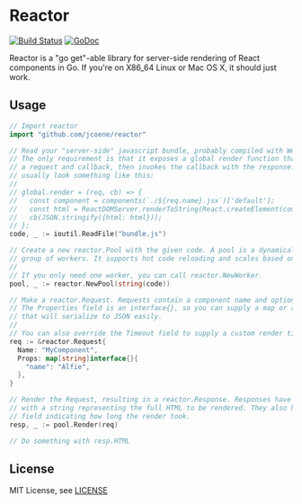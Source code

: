 # Reactor

[![Build Status](https://secure.travis-ci.org/jcoene/reactor.png?branch=master)](http://travis-ci.org/jcoene/reactor) [![GoDoc](https://godoc.org/github.com/jcoene/reactor?status.svg)](http://godoc.org/github.com/jcoene/reactor)

Reactor is a "go get"-able library for server-side rendering of React components in Go. If you're on X86_64 Linux or Mac OS X, it should just work.

## Usage

```go
// Import reactor
import "github.com/jcoene/reactor"

// Read your "server-side" javascript bundle, probably compiled with Webpack.
// The only requirement is that it exposes a global render function that receives
// a request and callback, then invokes the callback with the response. It will
// usually look something like this:
//
// global.render = (req, cb) => {
//   const component = components(`./${req.name}.jsx`)['default'];
//   const html = ReactDOMServer.renderToString(React.createElement(component, req.props));
//   cb(JSON.stringify({html: html}));
// };
code, _ := ioutil.ReadFile("bundle.js")

// Create a new reactor.Pool with the given code. A pool is a dynamically growing
// group of workers. It supports hot code reloading and scales based on load.
//
// If you only need one worker, you can call reactor.NewWorker.
pool, _ := reactor.NewPool(string(code))

// Make a reactor.Request. Requests contain a component name and optional properties.
// The Properties field is an interface{}, so you can supply a map or any custom type
// that will serialize to JSON easily.
//
// You can also override the Timeout field to supply a custom render timeout.
req := &reactor.Request{
  Name: "MyComponent",
  Props: map[string]interface{}{
    "name": "Alfie",
  },
}

// Render the Request, resulting in a reactor.Response. Responses have an HTML field
// with a string representing the full HTML to be rendered. They also have a Timer
// field indicating how long the render took.
resp, _ := pool.Render(req)

// Do something with resp.HTML
```

## License

MIT License, see [LICENSE](https://github.com/jcoene/reactor/blob/master/LICENSE)

